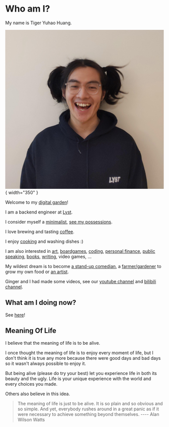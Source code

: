 # Who am I?

My name is Tiger Yuhao Huang.

![me](images/me.jpg){ width="350" }

Welcome to my [digital garden](digital-garden.md)!

I am a backend engineer at [Lyst](https://www.lyst.com).

I consider myself a [minimalist](minimalism.md), [see my possessions](all-things.md).

I love brewing and tasting [coffee](index-coffee.md).

I enjoy [cooking](cooking.md) and washing dishes :)

I am also interested in
[art](art.md),
[boardgames](boardgame.md),
[coding](https://github.com/ynotstartups),
[personal finance](https://www.bilibili.com/video/BV1u54y1x7zF),
[public speaking](https://www.bilibili.com/video/BV1u54y1x7zF),
[books](reading.md),
[writing](digital-garden.md),
video games,
...

My wildest dream is to become [a stand-up comedian](stand-up-comedy.md), a [farmer/gardener](farmer.md) to grow my own food or [an artist](artist.md).

Ginger and I had made some videos, see our [youtube channel](https://www.youtube.com/channel/UCQE6i7tcSbBQMD8KSeUQYvQ) and [bilibili channel](https://space.bilibili.com/1281157300).

## What am I doing now?

See [here](reminders.md)!

## Meaning Of Life

I believe that the meaning of life is to be alive.

I once thought the meaning of life is to enjoy every moment of life, but I don't think it is true any more because there were good days and bad days so it wasn't always possible to enjoy it.

But being alive (please do try your best) let you experience life in both its beauty and the ugly. Life is your unique experience with the world and every choices you made.

Others also believe in this idea.

> The meaning of life is just to be alive. It is so plain and so obvious and so simple. And yet, everybody rushes around in a great panic as if it were necessary to achieve something beyond themselves.
> ---- Alan Wilson Watts
